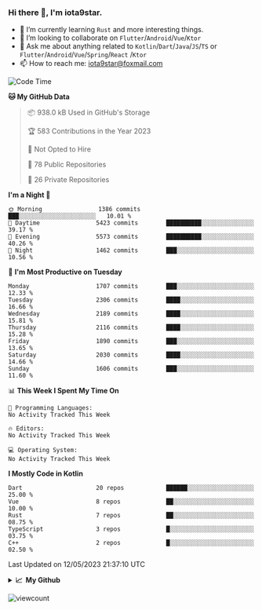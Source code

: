 ### Hi there 👋, I'm iota9star.

- 🌱 I’m currently learning `Rust` and more interesting things.
- 👯 I’m looking to collaborate on `Flutter`/`Android`/`Vue`/`Ktor`
- 💬 Ask me about anything related to `Kotlin`/`Dart`/`Java`/`JS`/`TS` or `Flutter`/`Android`/`Vue`/`Spring`/`React`
  /`Ktor`
- 📫 How to reach me: [iota9star@foxmail.com](iota9star@foxmail.com)



<!--START_SECTION:waka-->
![Code Time](http://img.shields.io/badge/Code%20Time-3%2C090%20hrs%2054%20mins-blue)

**🐱 My GitHub Data** 

> 📦 938.0 kB Used in GitHub's Storage 
 > 
> 🏆 583 Contributions in the Year 2023
 > 
> 🚫 Not Opted to Hire
 > 
> 📜 78 Public Repositories 
 > 
> 🔑 26 Private Repositories 
 > 
**I'm a Night 🦉** 

```text
🌞 Morning                1386 commits        ███░░░░░░░░░░░░░░░░░░░░░░   10.01 % 
🌆 Daytime                5423 commits        ██████████░░░░░░░░░░░░░░░   39.17 % 
🌃 Evening                5573 commits        ██████████░░░░░░░░░░░░░░░   40.26 % 
🌙 Night                  1462 commits        ███░░░░░░░░░░░░░░░░░░░░░░   10.56 % 
```
📅 **I'm Most Productive on Tuesday** 

```text
Monday                   1707 commits        ███░░░░░░░░░░░░░░░░░░░░░░   12.33 % 
Tuesday                  2306 commits        ████░░░░░░░░░░░░░░░░░░░░░   16.66 % 
Wednesday                2189 commits        ████░░░░░░░░░░░░░░░░░░░░░   15.81 % 
Thursday                 2116 commits        ████░░░░░░░░░░░░░░░░░░░░░   15.28 % 
Friday                   1890 commits        ███░░░░░░░░░░░░░░░░░░░░░░   13.65 % 
Saturday                 2030 commits        ████░░░░░░░░░░░░░░░░░░░░░   14.66 % 
Sunday                   1606 commits        ███░░░░░░░░░░░░░░░░░░░░░░   11.60 % 
```


📊 **This Week I Spent My Time On** 

```text
💬 Programming Languages: 
No Activity Tracked This Week

🔥 Editors: 
No Activity Tracked This Week

💻 Operating System: 
No Activity Tracked This Week
```

**I Mostly Code in Kotlin** 

```text
Dart                     20 repos            ██████░░░░░░░░░░░░░░░░░░░   25.00 % 
Vue                      8 repos             ██░░░░░░░░░░░░░░░░░░░░░░░   10.00 % 
Rust                     7 repos             ██░░░░░░░░░░░░░░░░░░░░░░░   08.75 % 
TypeScript               3 repos             █░░░░░░░░░░░░░░░░░░░░░░░░   03.75 % 
C++                      2 repos             █░░░░░░░░░░░░░░░░░░░░░░░░   02.50 % 
```




 Last Updated on 12/05/2023 21:37:10 UTC
<!--END_SECTION:waka-->

<details>
  <summary><b>📈&nbsp;&nbsp;My Github</b></summary>
  <br>
  <img src='https://github-profile-trophy.vercel.app/?username=iota9star'>
  <img src='https://bad-apple-github-readme.vercel.app/api?show_bg=1&username=iota9star&hide_title=true'>
  <img src='http://cr-skills-chart-widget.azurewebsites.net/api/api?username=iota9star'>
</details>


![viewcount](https://count.getloli.com/get/@iota9star?theme=rule34)
